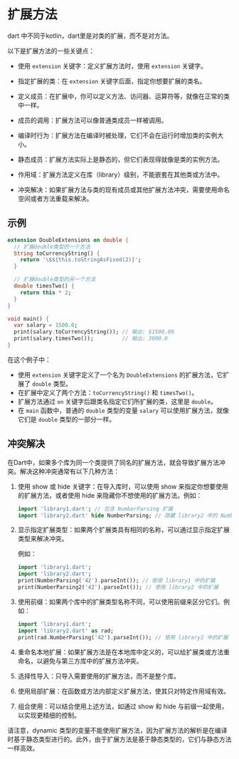 # 扩展方法

dart 中不同于kotlin，dart里是对类的扩展，而不是对方法。

以下是扩展方法的一些关键点：

* 使用 `extension` 关键字：定义扩展方法时，使用 `extension` 关键字。

* 指定扩展的类：在 `extension` 关键字后面，指定你想要扩展的类名。

* 定义成员：在扩展中，你可以定义方法、访问器、运算符等，就像在正常的类中一样。

* 成员的调用：扩展方法可以像普通类成员一样被调用。

* 编译时行为：扩展方法在编译时被处理，它们不会在运行时增加类的实例大小。

* 静态成员：扩展方法实际上是静态的，但它们表现得就像是类的实例方法。

* 作用域：扩展方法定义在库（library）级别，不能嵌套在其他类或方法中。

* 冲突解决：如果扩展方法与类的现有成员或其他扩展方法冲突，需要使用命名空间或者方法重载来解决。

## 示例

```dart
extension DoubleExtensions on double {
  // 扩展double类型的一个方法
  String toCurrencyString() {
    return '\$${this.toStringAsFixed(2)}';
  }

  // 扩展double类型的另一个方法
  double timesTwo() {
    return this * 2;
  }
}

void main() {
  var salary = 1500.0;
  print(salary.toCurrencyString()); // 输出: $1500.00
  print(salary.timesTwo());         // 输出: 3000.0
}
```

在这个例子中：

* 使用 `extension` 关键字定义了一个名为 `DoubleExtensions` 的扩展方法，它扩展了 `double` 类型。
* 在扩展中定义了两个方法：`toCurrencyString()` 和 `timesTwo()`。
* 扩展方法通过 `on` 关键字后跟类名指定它们所扩展的类，这里是 `double`。
* 在 `main` 函数中，普通的 `double` 类型的变量 `salary` 可以使用扩展方法，就像它们是 `double` 类型的一部分一样。

## 冲突解决

在Dart中，如果多个库为同一个类提供了同名的扩展方法，就会导致扩展方法冲突。解决这种冲突通常有以下几种方法：

1. 使用 show 或 hide 关键字：在导入库时，可以使用 show 来指定你想要使用的扩展方法，或者使用 hide 来隐藏你不想使用的扩展方法。例如：

    ```dart
    import 'library1.dart'; // 包含 NumberParsing 扩展
    import 'library2.dart' hide NumberParsing; // 隐藏 library2 中的 NumberParsing 扩展
    ```

2. 显示指定扩展类型：如果两个扩展类具有相同的名称，可以通过显示指定扩展类型来解决冲突。

    例如：

    ```dart
    import 'library1.dart';
    import 'library2.dart';
    print(NumberParsing('42').parseInt()); // 使用 library1 中的扩展
    print(NumberParsing2('42').parseInt()); // 使用 library2 中的扩展
    ```

3. 使用前缀：如果两个库中的扩展类型名称不同，可以使用前缀来区分它们。例如：

    ```dart
    import 'library1.dart';
    import 'library2.dart' as rad;
    print(rad.NumberParsing('42').parseInt()); // 使用 library2 中的扩展
    ```

4. 重命名本地扩展：如果扩展方法是在本地库中定义的，可以给扩展类或方法重命名，以避免与第三方库中的扩展方法冲突。

5. 选择性导入：只导入需要使用的扩展方法，而不是整个库。

6. 使用局部扩展：在函数或方法内部定义扩展方法，使其只对特定作用域有效。

7. 组合使用：可以结合使用上述方法，如通过 show 和 hide 与前缀一起使用，以实现更精细的控制。

请注意，dynamic 类型的变量不能使用扩展方法，因为扩展方法的解析是在编译时基于静态类型进行的。此外，由于扩展方法是基于静态类型的，它们与静态方法一样高效。
